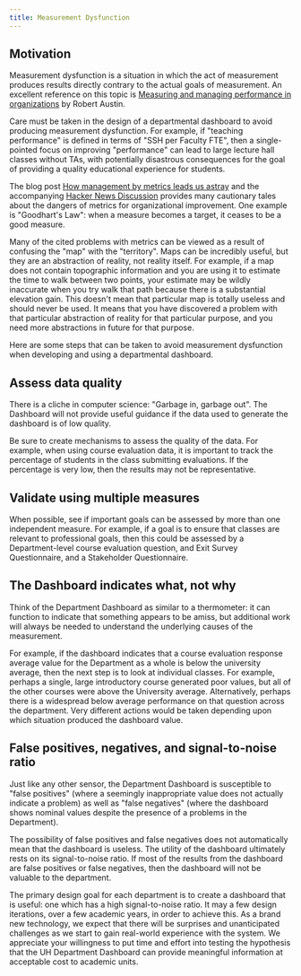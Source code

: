 ```yaml
---
title: Measurement Dysfunction
---
```


## Motivation

Measurement dysfunction is a situation in which the act of measurement produces results directly contrary to the actual goals of measurement.  An excellent reference on this topic is [Measuring and managing performance in organizations](https://www.amazon.com/Measuring-Managing-Performance-Organizations-Robert/dp/0932633366) by Robert Austin.

Care must be taken in the design of a departmental dashboard to avoid producing measurement dysfunction. For example, if "teaching performance" is defined in terms of "SSH per Faculty FTE", then a single-pointed focus on improving "performance" can lead to large lecture hall classes without TAs, with potentially disastrous consequences for the goal of providing a quality educational experience for students.

The blog post [How management by metrics leads us astray](https://jakobgreenfeld.com/metrics) and the accompanying [Hacker News Discussion](https://news.ycombinator.com/item?id=25856257) provides many cautionary tales about the dangers of metrics for organizational improvement.  One example is "Goodhart's Law": when a measure becomes a target, it ceases to be a good measure.

Many of the cited problems with metrics can be viewed as a result of confusing the "map" with the "territory". Maps can be incredibly useful, but they are an abstraction of reality, not reality itself. For example, if a map does not contain topographic information and you are using it to estimate the time to walk between two points, your estimate may be wildly inaccurate when you try walk that path because there is a substantial elevation gain. This doesn't mean that particular map is totally useless and should never be used. It means that you have discovered a problem with that particular abstraction of reality for that particular purpose, and you need more abstractions in future for that purpose.

Here are some steps that can be taken to avoid measurement dysfunction when developing and using a departmental dashboard.

## Assess data quality

There is a cliche in computer science: "Garbage in, garbage out".  The Dashboard will not provide useful guidance if the data used to generate the dashboard is of low quality.

Be sure to create mechanisms to assess the quality of the data.  For example, when using course evaluation data, it is important to track the percentage of students in the class submitting evaluations.  If the percentage is very low, then the results may not be representative.

## Validate using multiple measures

When possible, see if important goals can be assessed by more than one independent measure. For example, if a goal is to ensure that classes are relevant to professional goals, then this could be assessed by a Department-level course evaluation question, and Exit Survey Questionnaire, and a Stakeholder Questionnaire.

## The Dashboard indicates what, not why

Think of the Department Dashboard as similar to a thermometer: it can function to indicate that something appears to be amiss, but additional work will always be needed to understand the underlying causes of the measurement.

For example, if the dashboard indicates that a course evaluation response average value for the Department as a whole is below the university average, then the next step is to look at individual classes. For example, perhaps a single, large introductory course generated poor values, but all of the other courses were above the University average. Alternatively, perhaps there is a widespread below average performance on that question across the department.  Very different actions would be taken depending upon which situation produced the dashboard value.

## False positives, negatives, and signal-to-noise ratio

Just like any other sensor, the Department Dashboard is susceptible to "false positives" (where a seemingly inappropriate value does not actually indicate a problem) as well as "false negatives" (where the dashboard shows nominal values despite the presence of a problems in the Department).

The possibility of false positives and false negatives does not automatically mean that the dashboard is useless. The utility of the dashboard ultimately rests on its signal-to-noise ratio.  If most of the results from the dashboard are false positives or false negatives, then the dashboard will not be valuable to the department.

The primary design goal for each department is to create a dashboard that is useful: one which has a high signal-to-noise ratio. It may a few design iterations, over a few academic years, in order to achieve this.  As a brand new technology, we expect that there will be surprises and unanticipated challenges as we start to gain real-world experience with the system. We appreciate your willingness to put time and effort into testing the hypothesis that the UH Department Dashboard can provide meaningful information at acceptable cost to academic units.


